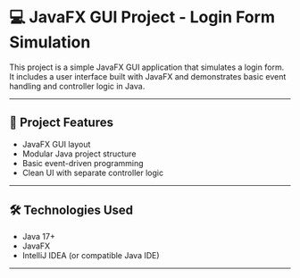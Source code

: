 # 💻 JavaFX GUI Project - Login Form Simulation

This project is a simple JavaFX GUI application that simulates a login form. It includes a user interface built with JavaFX and demonstrates basic event handling and controller logic in Java.

---

## 🚀 Project Features

- JavaFX GUI layout
- Modular Java project structure
- Basic event-driven programming
- Clean UI with separate controller logic

---

## 🛠️ Technologies Used

- Java 17+
- JavaFX
- IntelliJ IDEA (or compatible Java IDE)

---



